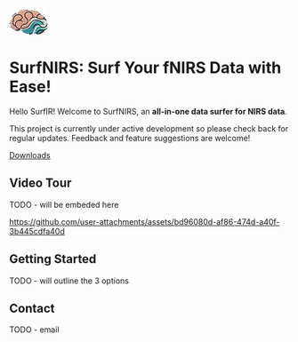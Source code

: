![](logo.png)
# SurfNIRS: Surf Your fNIRS Data with Ease!
Hello SurfIR! Welcome to SurfNIRS, an **all-in-one data surfer for NIRS data**.

This project is currently under active development so please check back for regular updates. Feedback and feature suggestions are welcome!

[Downloads](https://github.com/Western-SPRINT/SurfNIRS/releases)

## Video Tour
TODO - will be embeded here

https://github.com/user-attachments/assets/bd96080d-af86-474d-a40f-3b445cdfa40d

## Getting Started
TODO - will outline the 3 options

## Contact
TODO - email
